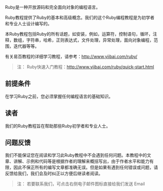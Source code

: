 Ruby是一种开放源码和完全面向对象的编程语言。

Ruby教程提供了Ruby的基本和高级概念。我们的这个Ruby编程教程是为初学者和专业人士设计编写的。

本Ruby教程包括Ruby的所有话题，如安装，例如，运算符，控制语句，循环，注释，数组，字符串，哈希，正则表达式，文件处理，异常处理，面向对象编程，范围，迭代器等等。

有关易百教程的详细学习教程，请参考：http://www.yiibai.com/ruby/

> 注： Ruby快速入门教程：http://www.yiibai.com/ruby/quick-start.html

## 前提条件

在学习Ruby之前，您必须掌握任何编程语言的基础知识。

## 读者

我们的Ruby教程旨在帮助那些Ruby初学者和专业人士。

## 问题反馈


我们不能保证您在阅读和学习此Ruby教程中不会遇到任何问题。本教程中的文章、讲解、示例和代码等是根据作者的理解来概括写出，由于作者水平和能力有限，因此不保正所有的编写文章都准确无误。但是如果有遇到任何错误或问题，请反馈给我们，我们会及时纠正以方便后继读者阅读。

> 注： 若要联系我们，可点击右侧电子邮件图标直接给我们发送 Email

